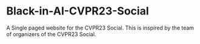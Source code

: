 # Black-in-AI-CVPR23-Social
A Single paged website for the CVPR23 Social.
This is inspired by the team of organizers of the CVPR23 Social.
